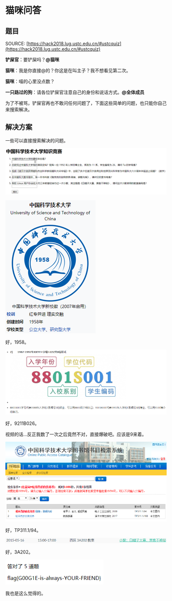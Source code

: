 # 猫咪问答

## 题目
SOURCE: [https://hack2018.lug.ustc.edu.cn/#ustcquiz](https://hack2018.lug.ustc.edu.cn/#ustcquiz)

**铲屎官**：要铲屎吗？**@猫咪**

**猫咪**：我是你直接@的？你这是在叫主子？我不想看见第二次。

**猫咪**：喵的心里没点数？

**一只路过的狗**：请各位铲屎官注意自己的身份和说话方式。**@全体成员**

为了不被骂，铲屎官再也不敢问任何问题了，下面这些简单的问题，也只能你自己来搜索解决。

## 解决方案
一些可以直接搜索解决的问题。

![USTC-QUIZ-1](./img/USTC-QUIZ-1.png)

![USTC-QUIZ-2](./img/USTC-QUIZ-2.png)

好，1958。

![USTC-QUIZ-3](./img/USTC-QUIZ-3.png)

好，9211B026。

视频的话...反正我数了一次之后竟然不对，直接爆破吧。应该是9来着。

![USTC-QUIZ-4](./img/USTC-QUIZ-4.png)

好，TP311.1/94。

![USTC-QUIZ-5](./img/USTC-QUIZ-5.png)

好，3A202。

![USTC-QUIZ-6](./img/USTC-QUIZ-6.png)

我也是这么觉得的。

